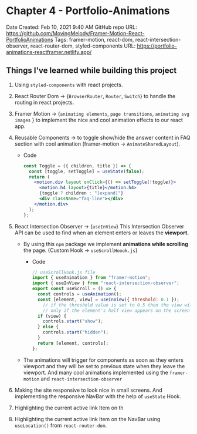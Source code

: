 # Chapter 4 - Portfolio-Animations

Date Created: Feb 10, 2021 9:40 AM
GitHub repo URL: https://github.com/MovingMelody/Framer-Motion-React-PortfolioAnimations
Tags: framer-motion, react-dom, react-intersection-observer, react-router-dom, styled-components
URL: https://portfolio-animations-reactframer.netlify.app/

## Things I've learned while building this project

1. Using `styled-components` with react projects.
2. React Router Dom → {`BrowserRouter`, `Router`, `Switch`} to handle the routing in react projects.
3. Framer Motion → {`animating elements`, `page transitions`, `animating svg images` } to implement the nice and cool animation effects to our react app.
4. Reusable Components → to toggle show/hide the answer content in FAQ section with cool animation (framer-motion → `AnimateSharedLayout`).
    - Code

        ```jsx
        const Toggle = ({ children, title }) => {
          const [toggle, setToggle] = useState(false);
          return (
            <motion.div layout onClick={() => setToggle(!toggle)}>
              <motion.h4 layout>{title}</motion.h4>
              {toggle ? children : "[expand]"}
              <div className="faq-line"></div>
            </motion.div>
          ); 
        };
        ```

5. React Intersection Observer → {`useInView`} This Intersection Observer API can be used to find when an element enters or leaves the **viewport.**
    - By using this `npm` package we implement **animations while scrolling** the page. {Custom Hook → `useScrollHoook.js`}
        - Code

            ```jsx
            // useScrollHook.js file
            import { useAnimation } from "framer-motion";
            import { useInView } from "react-intersection-observer";
            export const useScroll = () => {
              const controls = useAnimation();
              const [element, view] = useInView({ threshold: 0.1 }); 
            	// if the threshold value is set to 0.5 then the view will be true
            	// only if the element's half view appears on the screen
              if (view) {
                controls.start("show");
              } else {
                controls.start("hidden");
              }
              return [element, controls];
            };
            ```

    - The animations will trigger for components as soon as they enters viewport and they will be set to previous state when they leave the viewport. And many cool animations implemented using the `framer-motion` and `react-intersection-observer`
6. Making the site responsive to look nice in small screens. And implementing the responsive NavBar with the help of `useState` Hook. 
7. Highlighting the current active link Item on th
7. Highlighting the current active link Item on the NavBar using `useLocation()` from `react-router-dom`.
